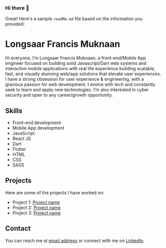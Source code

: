 ### Hi there 👋

<!--
**jahrulezfrancis/jahrulezfrancis** is a ✨ _special_ ✨ repository because its `README.md` (this file) appears on your GitHub profile.

Here are some ideas to get you started:




- 🔭 I’m currently working on ...
- 🌱 I’m currently learning ...
- 👯 I’m looking to collaborate on ...
- 🤔 I’m looking for help with ...
- 💬 Ask me about ...
- 📫 How to reach me: ...
- 😄 Pronouns: ...
- ⚡ Fun fact: ...
-->


Great! Here's a sample `readMe.md` file based on the information you provided:

# Longsaar Francis Muknaan

Hi everyone, I’m Longsaar Francis Muknaan, a front-end/Mobile App engineer focused on building solid Javascript/Dart web systems and interactive mobile applications with real life experience building scalable, fast, and visually stunning web/app solutions that elevate user experiences. I have a strong obsession for user experience & engineering, with a gracious passion for web development. I evolve with tech and constantly seek to learn and apply new technologies. I’m also interested in cyber security and open to any career/growth opportunity.

## Skills

- Front-end development
- Mobile App development
- JavaScript
- React JS
- Dart
- Flutter
- HTML
- CSS
- SASS

## Projects

Here are some of the projects I have worked on:

- Project 1: [Project name](https://project-url.com)
- Project 2: [Project name](https://project-url.com)
- Project 3: [Project name](https://project-url.com)

## Contact

You can reach me at [email address](mailto:email@example.com) or connect with me on [LinkedIn](https://www.linkedin.com/in/your-linkedin-profile/).
